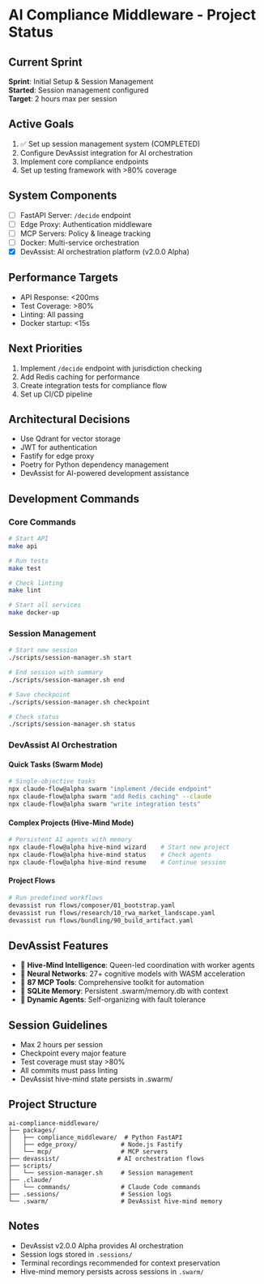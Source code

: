 # AI Compliance Middleware - Project Status

## Current Sprint
**Sprint**: Initial Setup & Session Management  
**Started**: Session management configured  
**Target**: 2 hours max per session

## Active Goals
1. ✅ Set up session management system (COMPLETED)
2. Configure DevAssist integration for AI orchestration
3. Implement core compliance endpoints
4. Set up testing framework with >80% coverage

## System Components
- [ ] FastAPI Server: `/decide` endpoint
- [ ] Edge Proxy: Authentication middleware
- [ ] MCP Servers: Policy & lineage tracking
- [ ] Docker: Multi-service orchestration
- [x] DevAssist: AI orchestration platform (v2.0.0 Alpha)

## Performance Targets
- API Response: <200ms
- Test Coverage: >80%
- Linting: All passing
- Docker startup: <15s

## Next Priorities
1. Implement `/decide` endpoint with jurisdiction checking
2. Add Redis caching for performance
3. Create integration tests for compliance flow
4. Set up CI/CD pipeline

## Architectural Decisions
- Use Qdrant for vector storage
- JWT for authentication
- Fastify for edge proxy
- Poetry for Python dependency management
- DevAssist for AI-powered development assistance

## Development Commands

### Core Commands
```bash
# Start API
make api

# Run tests
make test

# Check linting
make lint

# Start all services
make docker-up
```

### Session Management
```bash
# Start new session
./scripts/session-manager.sh start

# End session with summary
./scripts/session-manager.sh end

# Save checkpoint
./scripts/session-manager.sh checkpoint

# Check status
./scripts/session-manager.sh status
```

### DevAssist AI Orchestration

#### Quick Tasks (Swarm Mode)
```bash
# Single-objective tasks
npx claude-flow@alpha swarm "implement /decide endpoint"
npx claude-flow@alpha swarm "add Redis caching" --claude
npx claude-flow@alpha swarm "write integration tests"
```

#### Complex Projects (Hive-Mind Mode)
```bash
# Persistent AI agents with memory
npx claude-flow@alpha hive-mind wizard    # Start new project
npx claude-flow@alpha hive-mind status    # Check agents
npx claude-flow@alpha hive-mind resume    # Continue session
```

#### Project Flows
```bash
# Run predefined workflows
devassist run flows/composer/01_bootstrap.yaml
devassist run flows/research/10_rwa_market_landscape.yaml
devassist run flows/bundling/90_build_artifact.yaml
```

## DevAssist Features
- 🐝 **Hive-Mind Intelligence**: Queen-led coordination with worker agents
- 🧠 **Neural Networks**: 27+ cognitive models with WASM acceleration
- 🔧 **87 MCP Tools**: Comprehensive toolkit for automation
- 💾 **SQLite Memory**: Persistent .swarm/memory.db with context
- 🔄 **Dynamic Agents**: Self-organizing with fault tolerance

## Session Guidelines
- Max 2 hours per session
- Checkpoint every major feature
- Test coverage must stay >80%
- All commits must pass linting
- DevAssist hive-mind state persists in .swarm/

## Project Structure
```
ai-compliance-middleware/
├── packages/
│   ├── compliance_middleware/  # Python FastAPI
│   ├── edge_proxy/            # Node.js Fastify
│   └── mcp/                   # MCP servers
├── devassist/                # AI orchestration flows
├── scripts/
│   └── session-manager.sh     # Session management
├── .claude/
│   └── commands/              # Claude Code commands
├── .sessions/                 # Session logs
└── .swarm/                    # DevAssist hive-mind memory
```

## Notes
- DevAssist v2.0.0 Alpha provides AI orchestration
- Session logs stored in `.sessions/`
- Terminal recordings recommended for context preservation
- Hive-mind memory persists across sessions in `.swarm/`